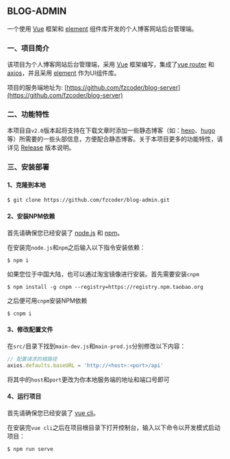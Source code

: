 ##  BLOG-ADMIN

一个使用 [Vue](https://github.com/vuejs/vue) 框架和 [element](https://github.com/ElemeFE/element) 组件库开发的个人博客网站后台管理端。

### 一、项目简介

该项目为个人博客网站后台管理端，采用 [Vue](https://github.com/vuejs/vue) 框架编写，集成了[vue router](https://github.com/vuejs/vue-router) 和 [axios](https://github.com/axios/axios)，并且采用 [element](https://github.com/ElemeFE/element) 作为UI组件库。

项目的服务端地址为: [https://github.com/fzcoder/blog-server](https://github.com/fzcoder/blog-server)

### 二、功能特性

本项目自`v2.0`版本起将支持在下载文章时添加一些静态博客（如：[hexo](https://github.com/hexojs/hexo)、[hugo](https://github.com/gohugoio/hugo) 等）所需要的一些头部信息，方便配合静态博客。关于本项目更多的功能特性，请详见 [Release](https://github.com/fzcoder/blog-server/releases) 版本说明。

### 三、安装部署

#### 1、克隆到本地

```bash
$ git clone https://github.com/fzcoder/blog-admin.git
```

#### 2、安装NPM依赖

首先请确保您已经安装了 [node.js](https://github.com/nodejs/node) 和 [npm](https://github.com/npm/cli)。

在安装完`node.js`和`npm`之后输入以下指令安装依赖：

```shell
$ npm i
```
如果您位于中国大陆，也可以通过淘宝镜像进行安装。首先需要安装`cnpm`

```shell
$ npm install -g cnpm --registry=https://registry.npm.taobao.org
```

之后便可用`cnpm`安装NPM依赖

```shell
$ cnpm i
```

#### 3、修改配置文件

在`src/`目录下找到`main-dev.js`和`main-prod.js`分别修改以下内容：

```javascript
// 配置请求的根路径
axios.defaults.baseURL = 'http://<host>:<port>/api'
```

将其中的`host`和`port`更改为你本地服务端的地址和端口号即可

#### 4、运行项目

首先请确保您已经安装了 [vue cli](https://github.com/vuejs/vue-cli)。

在安装完`vue cli`之后在项目根目录下打开控制台，输入以下命令以开发模式启动项目：

```shell
$ npm run serve
```